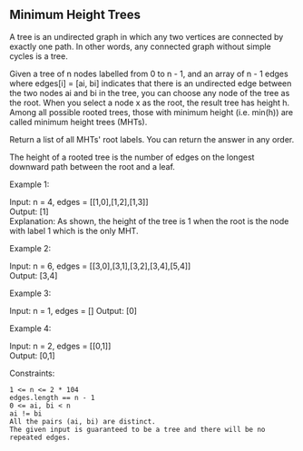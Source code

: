 ## Minimum Height Trees

A tree is an undirected graph in which any two vertices are connected by exactly one path. In other words, any connected graph without simple cycles is a tree.

Given a tree of n nodes labelled from 0 to n - 1, and an array of n - 1 edges where edges[i] = [ai, bi] indicates that there is an undirected edge between the two nodes ai and bi in the tree, you can choose any node of the tree as the root. When you select a node x as the root, the result tree has height h. Among all possible rooted trees, those with minimum height (i.e. min(h))  are called minimum height trees (MHTs).

Return a list of all MHTs' root labels. You can return the answer in any order.

The height of a rooted tree is the number of edges on the longest downward path between the root and a leaf.

 

Example 1:

Input: n = 4, edges = [[1,0],[1,2],[1,3]]  
Output: [1]  
Explanation: As shown, the height of the tree is 1 when the root is the node with label 1 which is the only MHT.

Example 2:

Input: n = 6, edges = [[3,0],[3,1],[3,2],[3,4],[5,4]]  
Output: [3,4]

Example 3:

Input: n = 1, edges = [] 
Output: [0]

Example 4:

Input: n = 2, edges = [[0,1]]  
Output: [0,1]

 

Constraints:

    1 <= n <= 2 * 104
    edges.length == n - 1
    0 <= ai, bi < n
    ai != bi
    All the pairs (ai, bi) are distinct.
    The given input is guaranteed to be a tree and there will be no repeated edges.

